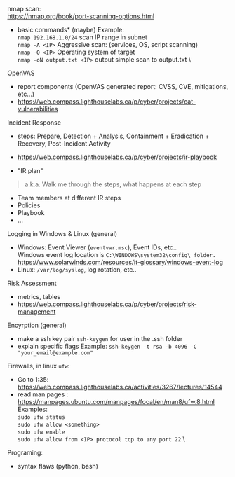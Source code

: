 nmap scan: \
https://nmap.org/book/port-scanning-options.html
- basic commands* (maybe)
Example: \
`nmap 192.168.1.0/24` scan IP range in subnet \
`nmap -A <IP>` Aggressive scan: (services, OS, script scanning) \
`nmap -O <IP>` Operating system of target \
`nmap -oN output.txt <IP>` output simple scan to output.txt \

OpenVAS
- report components (OpenVAS generated report: CVSS, CVE, mitigations, etc...)
- https://web.compass.lighthouselabs.ca/p/cyber/projects/cat-vulnerabilities

Incident Response
- steps:
Prepare, Detection + Analysis, Containment + Eradication + Recovery, Post-Incident Activity
- https://web.compass.lighthouselabs.ca/p/cyber/projects/ir-playbook

- "IR plan"
> a.k.a. Walk me through the steps, what happens at each step
- Team members at different IR steps
- Policies
- Playbook
- ...

Logging in Windows & Linux (general)
- Windows: Event Viewer (`eventvwr.msc`), Event IDs, etc.. \
Windows event log location is `C:\WINDOWS\system32\config\ folder.` \
https://www.solarwinds.com/resources/it-glossary/windows-event-log
- Linux: `/var/log/syslog`, log rotation, etc.. 

Risk Assessment 
- metrics, tables
- https://web.compass.lighthouselabs.ca/p/cyber/projects/risk-management

Encyrption (general)
- make a ssh key pair `ssh-keygen` for user in the .ssh folder
- explain specific flags
Example:
`ssh-keygen -t rsa -b 4096 -C "your_email@example.com"`

Firewalls, in linux `ufw`:
- Go to 1:35: https://web.compass.lighthouselabs.ca/activities/3267/lectures/14544
- read man pages : https://manpages.ubuntu.com/manpages/focal/en/man8/ufw.8.html
Examples: \
`sudo ufw status` \
`sudo ufw allow <something>` \
`sudo ufw enable` \
`sudo ufw allow from <IP> protocol tcp to any port 22` \

Programing:
- syntax flaws (python, bash)
